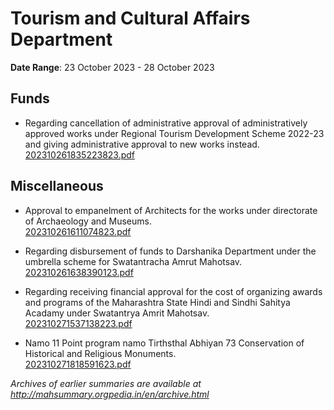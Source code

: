 # Tourism and Cultural Affairs Department

**Date Range**: 23 October 2023 - 28 October 2023


## Funds
- Regarding cancellation of administrative approval of administratively approved works under Regional Tourism Development Scheme 2022-23 and giving administrative approval to new works instead.\
  [202310261835223823.pdf](https://gr.maharashtra.gov.in/Site/Upload/Government%20Resolutions/English/202310261835223823.pdf)

## Miscellaneous
- Approval to empanelment of Architects for the works under directorate of Archaeology and Museums.\
  [202310261611074823.pdf](https://gr.maharashtra.gov.in/Site/Upload/Government%20Resolutions/English/202310261611074823.pdf)

- Regarding disbursement of funds to Darshanika Department under the umbrella scheme for Swatantracha Amrut Mahotsav.\
  [202310261638390123.pdf](https://gr.maharashtra.gov.in/Site/Upload/Government%20Resolutions/English/202310261638390123.pdf)

- Regarding receiving financial approval for the cost of organizing awards and programs of the Maharashtra State Hindi and Sindhi Sahitya Acadamy under Swatantrya Amrit Mahotsav.\
  [202310271537138223.pdf](https://gr.maharashtra.gov.in/Site/Upload/Government%20Resolutions/English/202310271537138223.pdf)

- Namo 11 Point program namo Tirthsthal Abhiyan 73 Conservation of Historical and Religious Monuments.\
  [202310271818591623.pdf](https://gr.maharashtra.gov.in/Site/Upload/Government%20Resolutions/English/202310271818591623.pdf)


*Archives of earlier summaries are available at http://mahsummary.orgpedia.in/en/archive.html*